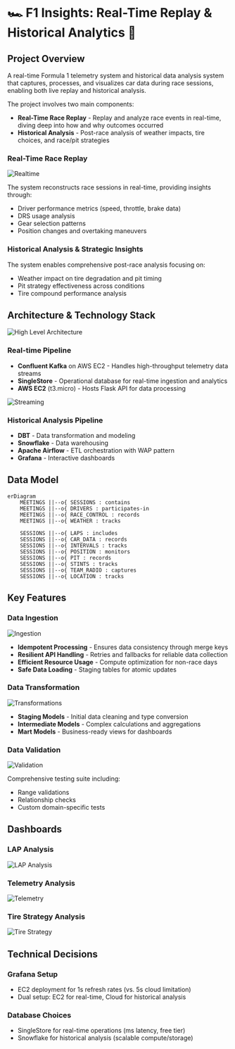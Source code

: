 # 🏎️  F1 Insights: Real-Time Replay & Historical Analytics 🏁

## Project Overview

A real-time Formula 1 telemetry system and historical data analysis system that captures, processes, and visualizes car data during race sessions, enabling both live replay and historical analysis.

The project involves two main components:

- **Real-Time Race Replay** - Replay and analyze race events in real-time, diving deep into how and why outcomes occurred
- **Historical Analysis** - Post-race analysis of weather impacts, tire choices, and race/pit strategies

### Real-Time Race Replay

![Realtime](https://s7.gifyu.com/images/SJl9L.gif) 

The system reconstructs race sessions in real-time, providing insights through:

- Driver performance metrics (speed, throttle, brake data)
- DRS usage analysis
- Gear selection patterns
- Position changes and overtaking maneuvers

### Historical Analysis & Strategic Insights

The system enables comprehensive post-race analysis focusing on:

- Weather impact on tire degradation and pit timing
- Pit strategy effectiveness across conditions
- Tire compound performance analysis

## Architecture & Technology Stack

![High Level Architecture](./images/High_level_architecture_diagram_image_1.jpeg)

### Real-time Pipeline

- **Confluent Kafka** on AWS EC2 - Handles high-throughput telemetry data streams
- **SingleStore** - Operational database for real-time ingestion and analytics
- **AWS EC2** (t3.micro) - Hosts Flask API for data processing

![Streaming](./images/realtime_streaming_pipeline_image_1.jpeg)

### Historical Analysis Pipeline

- **DBT** - Data transformation and modeling
- **Snowflake** - Data warehousing
- **Apache Airflow** - ETL orchestration with WAP pattern
- **Grafana** - Interactive dashboards

## Data Model

```mermaid
erDiagram
    MEETINGS ||--o{ SESSIONS : contains
    MEETINGS ||--o{ DRIVERS : participates-in
    MEETINGS ||--o{ RACE_CONTROL : records
    MEETINGS ||--o{ WEATHER : tracks
    
    SESSIONS ||--o{ LAPS : includes
    SESSIONS ||--o{ CAR_DATA : records
    SESSIONS ||--o{ INTERVALS : tracks
    SESSIONS ||--o{ POSITION : monitors
    SESSIONS ||--o{ PIT : records
    SESSIONS ||--o{ STINTS : tracks
    SESSIONS ||--o{ TEAM_RADIO : captures
    SESSIONS ||--o{ LOCATION : tracks
```

## Key Features

### Data Ingestion

![Ingestion](./images/Airflow_image.jpeg)

- **Idempotent Processing** - Ensures data consistency through merge keys
- **Resilient API Handling** - Retries and fallbacks for reliable data collection
- **Efficient Resource Usage** - Compute optimization for non-race days
- **Safe Data Loading** - Staging tables for atomic updates

### Data Transformation

![Transformations](./images/data_transformations.jpeg)

- **Staging Models** - Initial data cleaning and type conversion
- **Intermediate Models** - Complex calculations and aggregations
- **Mart Models** - Business-ready views for dashboards

### Data Validation

![Validation](./images/validation_1.jpeg)

Comprehensive testing suite including:
- Range validations
- Relationship checks
- Custom domain-specific tests

## Dashboards

### LAP Analysis
![LAP Analysis](https://s7.gifyu.com/images/SJdyo.gif)

### Telemetry Analysis
![Telemetry](https://s7.gifyu.com/images/SJdJ4.gif)

### Tire Strategy Analysis
![Tire Strategy](https://s7.gifyu.com/images/SJdGt.gif)

## Technical Decisions

### Grafana Setup
- EC2 deployment for 1s refresh rates (vs. 5s cloud limitation)
- Dual setup: EC2 for real-time, Cloud for historical analysis

### Database Choices
- SingleStore for real-time operations (ms latency, free tier)
- Snowflake for historical analysis (scalable compute/storage)
